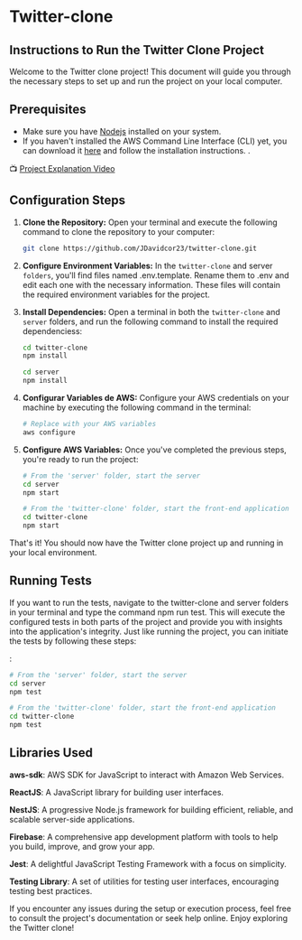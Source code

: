 # Twitter-clone

## Instructions to Run the Twitter Clone Project

Welcome to the Twitter clone project! This document will guide you through the necessary steps to set up and run the project on your local computer.

## Prerequisites

- Make sure you have [Nodejs](https://nodejs.org/es) installed on your system.
- If you haven't installed the AWS Command Line Interface (CLI) yet, you can download it [here](https://docs.aws.amazon.com/cli/latest/userguide/getting-started-install.html) and follow the installation instructions.
  .

📺 [ Project Explanation Video](https://www.youtube.com/watch?v=oHz7exxq20Q&ab_channel=JorgeDiaz)

## Configuration Steps

1. **Clone the Repository:** Open your terminal and execute the following command to clone the repository to your computer:

   ```bash
   git clone https://github.com/JDavidcor23/twitter-clone.git
   ```

2. **Configure Environment Variables:** In the `twitter-clone` and server `folders`, you'll find files named .env.template. Rename them to .env and edit each one with the necessary information. These files will contain the required environment variables for the project.

3. **Install Dependencies:** Open a terminal in both the `twitter-clone` and `server` folders, and run the following command to install the required dependenciess:

   ```bash
   cd twitter-clone
   npm install
   ```

   ```bash
   cd server
   npm install
   ```

4. **Configurar Variables de AWS:** Configure your AWS credentials on your machine by executing the following command in the terminal:

   ```bash
   # Replace with your AWS variables
   aws configure
   ```

5. **Configure AWS Variables:** Once you've completed the previous steps, you're ready to run the project:
   ```bash
   # From the 'server' folder, start the server
   cd server
   npm start
   ```
   ```bash
   # From the 'twitter-clone' folder, start the front-end application
   cd twitter-clone
   npm start
   ```

That's it! You should now have the Twitter clone project up and running in your local environment.

## Running Tests

If you want to run the tests, navigate to the twitter-clone and server folders in your terminal and type the command npm run test. This will execute the configured tests in both parts of the project and provide you with insights into the application's integrity. Just like running the project, you can initiate the tests by following these steps:

:

```bash
# From the 'server' folder, start the server
cd server
npm test
```

```bash
# From the 'twitter-clone' folder, start the front-end application
cd twitter-clone
npm test
```

## Libraries Used

**aws-sdk**: AWS SDK for JavaScript to interact with Amazon Web Services.

**ReactJS**: A JavaScript library for building user interfaces.

**NestJS**: A progressive Node.js framework for building efficient, reliable, and scalable server-side applications.

**Firebase**: A comprehensive app development platform with tools to help you build, improve, and grow your app.

**Jest**: A delightful JavaScript Testing Framework with a focus on simplicity.

**Testing Library**: A set of utilities for testing user interfaces, encouraging testing best practices.

If you encounter any issues during the setup or execution process, feel free to consult the project's documentation or seek help online. Enjoy exploring the Twitter clone!
